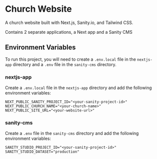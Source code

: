 # Church Website

A church website built with Next.js, Sanity.io, and Tailwind CSS.

Contains 2 separate applications, a Next app and a Sanity CMS

## Environment Variables

To run this project, you will need to create a `.env.local` file in the `nextjs-app` directory and a `.env` file in the `sanity-cms` directory.

### nextjs-app

Create a `.env.local` file in the `nextjs-app` directory and add the following environment variables:

```
NEXT_PUBLIC_SANITY_PROJECT_ID="<your-sanity-project-id>"
NEXT_PUBLIC_CHURCH_NAME="<your-church-name>"
NEXT_PUBLIC_SITE_URL="<your-website-url>"
```

### sanity-cms

Create a `.env` file in the `sanity-cms` directory and add the following environment variables:

```
SANITY_STUDIO_PROJECT_ID="<your-sanity-project-id>"
SANITY_STUDIO_DATASET="production"
```
